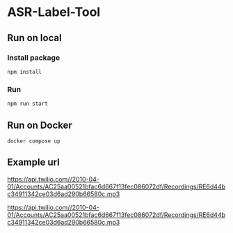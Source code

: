# ASR-Label-Tool

## Run on local

### Install package

```
npm install
```

### Run

```
npm run start
```

## Run on Docker

```
docker compose up
```

## Example url

https://api.twilio.com//2010-04-01/Accounts/AC25aa00521bfac6d667f13fec086072df/Recordings/RE6d44bc34911342ce03d6ad290b66580c.mp3

https://api.twilio.com//2010-04-01/Accounts/AC25aa00521bfac6d667f13fec086072df/Recordings/RE6d44bc34911342ce03d6ad290b66580c.mp3
